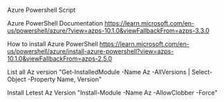 Azure Powershell Script

Azure PowerShell Documentation
https://learn.microsoft.com/en-us/powershell/azure/?view=azps-10.1.0&viewFallbackFrom=azps-3.3.0

How to install Azure PowerShell
https://learn.microsoft.com/en-us/powershell/azure/install-azure-powershell?view=azps-10.1.0&viewFallbackFrom=azps-2.5.0

List all Az version
"Get-InstalledModule -Name Az -AllVersions | Select-Object -Property Name, Version"

Install Letest Az Version
"Install-Module -Name Az -AllowClobber -Force"